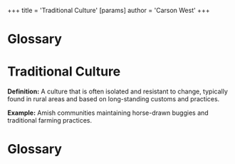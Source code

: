 +++
 title = 'Traditional Culture'
[params]
	author = 'Carson West'
+++
# Glossary

# Traditional Culture 
**Definition:**  A culture that is often isolated and resistant to change, typically found in rural areas and based on long-standing customs and practices.

**Example:**  Amish communities maintaining horse-drawn buggies and traditional farming practices.

# Glossary